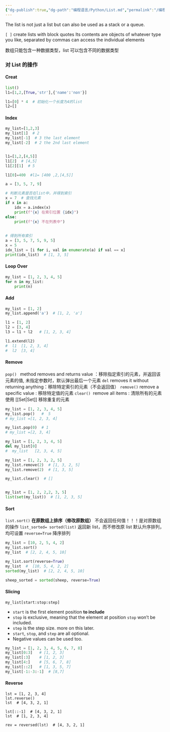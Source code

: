```yaml
---
{"dg-publish":true,"dg-path":"编程语言/Python/List.md","permalink":"/编程语言/Python/List/","dgPassFrontmatter":true,"noteIcon":"","created":"2024-05-21T15:20:27.864+08:00","updated":"2025-07-28T14:02:15.582+08:00"}
---
```



The list is not just a list but can also be used as a stack or a queue.

`[ ]`    create lists with block quotes 
Its contents are objects of whatever type you like, separated by commas
can access the individual elements

数组只能包含一种数据类型，list 可以包含不同的数据类型

### 对 List 的操作
#### Creat  
```python
list()
l1=[1,2,[True,'str'],{'name':'non'}]

l1=[0] * 4  # 初始化一个长度为4的list
l2=[]
```


#### Index 
```python
my_list=[1,2,3]
my_list[1]  # 2 
my_list[-1]  # 3 the last element   
my_list[-2]  # 2 the 2nd last element


l1=[1,2,[4,5]]
l1[2]  # [4,5]
l1[2][1]  # 5 

l1[0]=400  #l1= [400 ,2,[4,5]]
```

```python
a = [3, 5, 7, 9]

# 判断元素是否在list中，并得到索引
x = 7  # 查找元素
if x in a:
    idx = a.index(x)
    print(f"{x} 在索引位置 {idx}")
else:
    print(f"{x} 不在列表中")
    
    
# 得到所有索引
a = [3, 5, 7, 5, 9, 5]
x = 5
idx_list = [i for i, val in enumerate(a) if val == x]
print(idx_list)  # [1, 3, 5]
```

#### Loop Over 
```python
my_list = [1, 2, 3, 4, 5]
for n in my_list:
	print(n)
```

#### Add
```python
my_list = [1, 2] 
my_list.append('a')  # [1, 2, 'a']

l1 = [1, 2]
l2 = [3, 4]
l3 = l1 + l2   # [1, 2, 3, 4]

l1.extend(l2)
#  l1  [1, 2, 3, 4]
#  l2  [3, 4]
```

#### Remove 
`pop() ` method removes and returns value ：移除指定索引的元素，并返回该元素的值, 未指定参数时，默认弹出最后一个元素
`del` removes it without returning anything：移除特定索引的元素（不会返回值）
`remove()`  remove a specific value : 移除特定值的元素
`clear()`   remove all items : 清除所有的元素 
使用 [[Set\|Set]]  移除重复的元素 

```python
my_list = [1, 2, 3, 4, 5] 
my_list.pop()   #  5 
# my_list =[1, 2, 3, 4] 

my_list.pop(0)  # 1 
# my_list =[2, 3, 4] 

my_list = [1, 2, 3, 4, 5]
del my_list[0]
#  my_list   [2, 3, 4, 5]

my_list = [1, 2, 3, 2, 5]
my_list.remove(2)  # [1, 3, 2, 5]
my_list.remove(2)  # [1, 3, 5]

my_list.clear()  # []


my_list = [1, 2, 2,2, 3, 5] 
list(set(my_list))  # [1, 2, 3, 5]
```
#### Sort 
`list.sort()`    **在原数组上排序（修改原数组）**  不会返回任何值！！！是对原数组的操作
`list_sorted= sorted(list)`  返回新 list，而不修改原 list
默认升序排列，均可设置 `reverse=True`   降序排列

```python 
my_list = [10, 2, 5, 4, 2] 
my_list.sort() 
my_list  # [2, 2, 4, 5, 10] 

my_list.sort(reverse=True)
my_list  #  [10, 5, 4, 2, 2] 
sorted(my_list)  # [2, 2, 4, 5, 10]

sheep_sorted = sorted(sheep, reverse=True)
```

#### Slicing 
```
my_list[start:stop:step]
```

- `start` is the first element position **to include**
- `stop` is exclusive, meaning that the element at position `stop` won’t be included.
- `step` is the step size. more on this later.
- `start`, `stop`, and `step` are all optional.
- Negative values can be used too. 

```python 
my_list = [1, 2, 3, 4, 5, 6, 7, 8] 
my_list[0:3]   # [1, 2, 3] 
my_list[:3]    # [1, 2, 3] 
my_list[4:]    # [5, 6, 7, 8]
my_list[::2]   # [1, 3, 5, 7]
my_list[-1:-3:-1]  # [8,7]
```

#### Reverse 
```
lst = [1, 2, 3, 4] 
lst.reverse() 
lst  # [4, 3, 2, 1] 

lst[::-1]  # [4, 3, 2, 1] 
lst  # [1, 2, 3, 4]  

rev = reversed(lst)  # [4, 3, 2, 1] 
```

